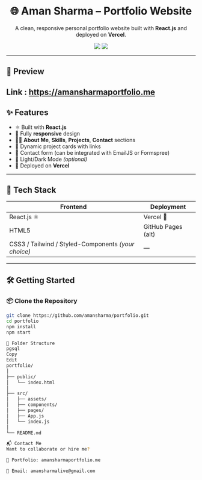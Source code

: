 <h1 align="center">🌐 Aman Sharma – Portfolio Website</h1>
<p align="center">
  A clean, responsive personal portfolio website built with <strong>React.js</strong> and deployed on <strong>Vercel</strong>.
</p>

<p align="center">
  <a href="https://amansharmaportfolio.me"><img src="https://img.shields.io/badge/Live-Demo-brightgreen?style=for-the-badge&logo=vercel" /></a>
  <a href="https://github.com/amansharma/portfolio"><img src="https://img.shields.io/badge/Source Code-black?style=for-the-badge&logo=github" /></a>
</p>

---

## 📸 Preview

Link : https://amansharmaportfolio.me
---

## ✨ Features

- ⚛️ Built with **React.js**
- 📱 Fully **responsive** design
- 🧑‍💻 **About Me**, **Skills**, **Projects**, **Contact** sections
- 🔗 Dynamic project cards with links
- 📧 Contact form (can be integrated with EmailJS or Formspree)
- 🌙 Light/Dark Mode *(optional)*
- 🚀 Deployed on **Vercel**

---

## 🧠 Tech Stack

| Frontend     | Deployment |
|--------------|-------------|
| React.js ⚛   | Vercel 🚀   |
| HTML5        | GitHub Pages (alt) |
| CSS3 / Tailwind / Styled-Components *(your choice)* | — |

---

## 🛠️ Getting Started

### 📦 Clone the Repository

```bash
git clone https://github.com/amansharma/portfolio.git
cd portfolio
npm install
npm start

📂 Folder Structure
pgsql
Copy
Edit
portfolio/
│
├── public/
│   └── index.html
│
├── src/
│   ├── assets/
│   ├── components/
│   ├── pages/
│   ├── App.js
│   └── index.js
│
└── README.md

📬 Contact Me
Want to collaborate or hire me?

💼 Portfolio: amansharmaportfolio.me

📧 Email: amansharmalive@gmail.com

